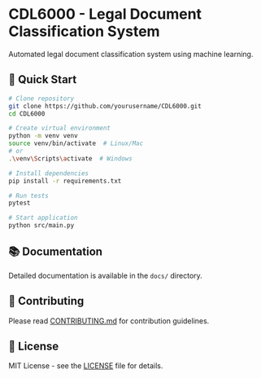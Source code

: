 # CDL6000 - Legal Document Classification System

Automated legal document classification system using machine learning.

## 🚀 Quick Start

```bash
# Clone repository
git clone https://github.com/yourusername/CDL6000.git
cd CDL6000

# Create virtual environment
python -m venv venv
source venv/bin/activate  # Linux/Mac
# or
.\venv\Scripts\activate  # Windows

# Install dependencies
pip install -r requirements.txt

# Run tests
pytest

# Start application
python src/main.py
```

## 📚 Documentation
Detailed documentation is available in the `docs/` directory.

## 🤝 Contributing
Please read [CONTRIBUTING.md](CONTRIBUTING.md) for contribution guidelines.

## 📝 License
MIT License - see the [LICENSE](LICENSE) file for details.